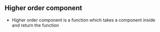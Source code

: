 ## Higher order component

- Higher order component is a function which takes a component inside and return the function
